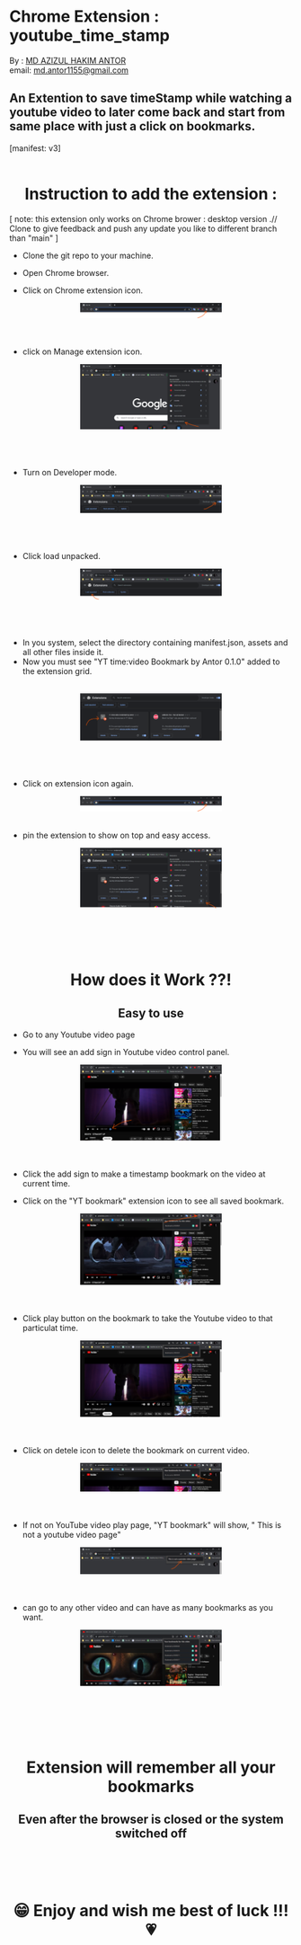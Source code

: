 # Chrome Extension : youtube_time_stamp

By : [MD AZIZUL HAKIM ANTOR](https://www.linkedin.com/in/md-antor/)
<br>
email: md.antor1155@gmail.com

## An Extention to save timeStamp while watching a youtube video to later come back and start from same place with just a click on bookmarks.
[manifest: v3]
<br>
<br>
<h1 align="center"> Instruction to add the extension : </h1>

[ note: this extension only works on Chrome brower : desktop version .// Clone to give feedback and push any update you like to different branch than "main" ]

* Clone the git repo to your machine. 

* Open Chrome browser.
* Click on Chrome extension icon.

<div display="flex" align="center">
<img width="50%" src="assets/instructionImg/extension-icon.png">
</div>

<br>
<br>


* click on Manage extension icon.
<div display="flex" align="center">
<img width="50%" src="assets/instructionImg/manageExtension.png">
</div>
<br>
<br>
<br>

* Turn on Developer mode.
<div display="flex" align="center">
<img width="50%" src="assets/instructionImg/developermode.png">
</div>
<br>
<br>
<br>


* Click load unpacked.
<div display="flex" align="center">
<img width="50%" src="assets/instructionImg/loadunpacked.png">
</div>
<br>
<br>
<br>

* In you system, select the directory containing manifest.json, assets and all other files inside it.
* Now you must see "YT time:video Bookmark by Antor 0.1.0" added to the extension grid.
<br>
<div display="flex" align="center">
<img width="50%" src="assets/instructionImg/yt.png">
</div>
<br>
<br>
<br>

* Click on extension icon again.
<div display="flex" align="center">
<img width="50%" src="assets/instructionImg/extension-icon.png">
</div>

<br>

* pin the extension to show on top and easy access.
<div display="flex" align="center">
<img width="50%" src="assets/instructionImg/pin.png">
</div>
<br>
<br>
<br>
<br>



<h1 align="center">How does it Work ??!</h1>
<h2 align="center"> Easy to use </h2>

* Go to any Youtube video page

* You will see an add sign in Youtube video control panel.
<div display="flex" align="center">
<img width="50%" src="assets/instructionImg/addsing.png">
</div>
<br>
<br>

* Click the add sign to make a timestamp bookmark on the video at current time.

* Click on the "YT bookmark" extension icon to see all saved bookmark.
<div display="flex" align="center">
<img width="50%" src="assets/instructionImg/bookmarked.png">
</div>
<br>
<br>

* Click play button on the bookmark to take the Youtube video to that particulat time.
<div display="flex" align="center">
<img width="50%" src="assets/instructionImg/playbtn.png">
</div>
<br>
<br>

* Click on detele icon to delete the bookmark on current video.
<div display="flex" align="center">
<img width="50%" src="assets/instructionImg/dltbtn.png">
</div>
<br>
<br>


* If not on YouTube video play page, "YT bookmark" will show, " This is not a youtube video page"
<div display="flex" align="center">
<img width="50%" src="assets/instructionImg/notyoutube.png">
</div>
<br>
<br>

* can go to any other video and can have as many bookmarks as you want.
<div display="flex" align="center">
<img width="50%" src="assets/instructionImg/allB.png">
</div>


<br>
<br>
<br>
<br>
<br>

<h1 align="center">Extension will remember all your bookmarks</h1>
<h2 align="center"> Even after the browser is closed  or the system switched off</h2>

<br>
<br>
<br>

<h1 align="center">	&#128513; Enjoy and wish me best of luck !!! &#128151;</h1>